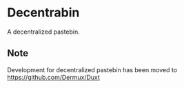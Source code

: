 # Decentrabin
A decentralized pastebin.

## Note
Development for decentralized pastebin has been moved to https://github.com/Dermux/Duxt
